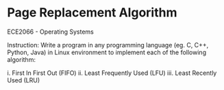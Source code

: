 # Page Replacement Algorithm
ECE2066 - Operating Systems

Instruction: Write a program in any programming language (eg. C, C++, Python, Java) in Linux environment to implement each of the following algorithm:

i. First In First Out (FIFO)
ii. Least Frequently Used (LFU)
iii. Least Recently Used (LRU)
